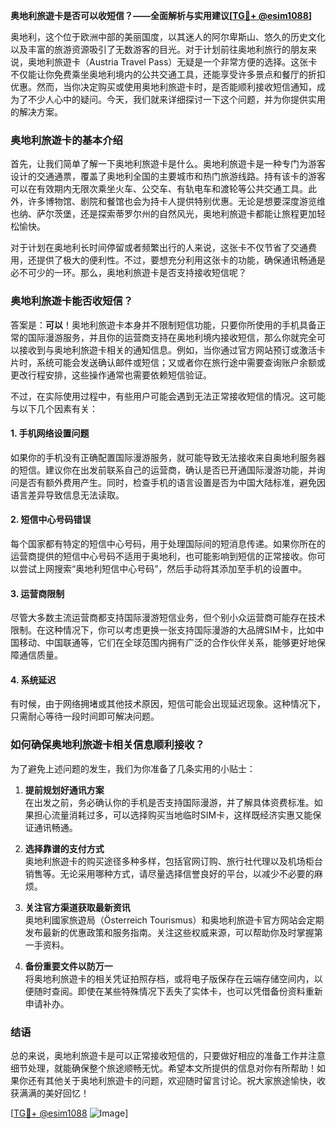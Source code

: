 **奥地利旅遊卡是否可以收短信？——全面解析与实用建议[[TG💪+ @esim1088](https://t.me/s/esim1088)]**

奥地利，这个位于欧洲中部的美丽国度，以其迷人的阿尔卑斯山、悠久的历史文化以及丰富的旅游资源吸引了无数游客的目光。对于计划前往奥地利旅行的朋友来说，奥地利旅遊卡（Austria Travel Pass）无疑是一个非常方便的选择。这张卡不仅能让你免费乘坐奥地利境内的公共交通工具，还能享受许多景点和餐厅的折扣优惠。然而，当你决定购买或使用奥地利旅遊卡时，是否能顺利接收短信通知，成为了不少人心中的疑问。今天，我们就来详细探讨一下这个问题，并为你提供实用的解决方案。

### 奥地利旅遊卡的基本介绍

首先，让我们简单了解一下奥地利旅遊卡是什么。奥地利旅遊卡是一种专门为游客设计的交通通票，覆盖了奥地利全国的主要城市和热门旅游线路。持有该卡的游客可以在有效期内无限次乘坐火车、公交车、有轨电车和渡轮等公共交通工具。此外，许多博物馆、剧院和餐馆也会为持卡人提供特别优惠。无论是想要深度游览维也纳、萨尔茨堡，还是探索蒂罗尔州的自然风光，奥地利旅遊卡都能让旅程更加轻松愉快。

对于计划在奥地利长时间停留或者频繁出行的人来说，这张卡不仅节省了交通费用，还提供了极大的便利性。不过，要想充分利用这张卡的功能，确保通讯畅通是必不可少的一环。那么，奥地利旅遊卡是否支持接收短信呢？

### 奥地利旅遊卡能否收短信？

答案是：**可以**！奥地利旅遊卡本身并不限制短信功能，只要你所使用的手机具备正常的国际漫游服务，并且你的运营商支持在奥地利境内接收短信，那么你就完全可以接收到与奥地利旅遊卡相关的通知信息。例如，当你通过官方网站预订或激活卡片时，系统可能会发送确认邮件或短信；又或者你在旅行途中需要查询账户余额或更改行程安排，这些操作通常也需要依赖短信验证。

不过，在实际使用过程中，有些用户可能会遇到无法正常接收短信的情况。这可能与以下几个因素有关：

#### 1. 手机网络设置问题
如果你的手机没有正确配置国际漫游服务，就可能导致无法接收来自奥地利服务器的短信。建议你在出发前联系自己的运营商，确认是否已开通国际漫游功能，并询问是否有额外费用产生。同时，检查手机的语言设置是否为中国大陆标准，避免因语言差异导致信息无法读取。

#### 2. 短信中心号码错误
每个国家都有特定的短信中心号码，用于处理国际间的短消息传递。如果你所在的运营商提供的短信中心号码不适用于奥地利，也可能影响到短信的正常接收。你可以尝试上网搜索“奥地利短信中心号码”，然后手动将其添加至手机的设置中。

#### 3. 运营商限制
尽管大多数主流运营商都支持国际漫游短信业务，但个别小众运营商可能存在技术限制。在这种情况下，你可以考虑更换一张支持国际漫游的大品牌SIM卡，比如中国移动、中国联通等，它们在全球范围内拥有广泛的合作伙伴关系，能够更好地保障通信质量。

#### 4. 系统延迟
有时候，由于网络拥堵或其他技术原因，短信可能会出现延迟现象。这种情况下，只需耐心等待一段时间即可解决问题。

### 如何确保奥地利旅遊卡相关信息顺利接收？

为了避免上述问题的发生，我们为你准备了几条实用的小贴士：

1. **提前规划好通讯方案**  
   在出发之前，务必确认你的手机是否支持国际漫游，并了解具体资费标准。如果担心流量消耗过多，可以选择购买当地临时SIM卡，这样既经济实惠又能保证通讯畅通。

2. **选择靠谱的支付方式**  
   奥地利旅遊卡的购买途径多种多样，包括官网订购、旅行社代理以及机场柜台销售等。无论采用哪种方式，请尽量选择信誉良好的平台，以减少不必要的麻烦。

3. **关注官方渠道获取最新资讯**  
   奥地利國家旅遊局（Österreich Tourismus）和奥地利旅遊卡官方网站会定期发布最新的优惠政策和服务指南。关注这些权威来源，可以帮助你及时掌握第一手资料。

4. **备份重要文件以防万一**  
   将奥地利旅遊卡的相关凭证拍照存档，或将电子版保存在云端存储空间内，以便随时查阅。即使在某些特殊情况下丢失了实体卡，也可以凭借备份资料重新申请补办。

### 结语

总的来说，奥地利旅遊卡是可以正常接收短信的，只要做好相应的准备工作并注意细节处理，就能确保整个旅途顺畅无忧。希望本文所提供的信息对你有所帮助！如果你还有其他关于奥地利旅遊卡的问题，欢迎随时留言讨论。祝大家旅途愉快，收获满满的美好回忆！

[[TG💪+ @esim1088](https://t.me/s/esim1088) ![Image](https://i.postimg.cc/4NQfJmqS/Snipaste-2025-05-13-00-14-12.png)]
